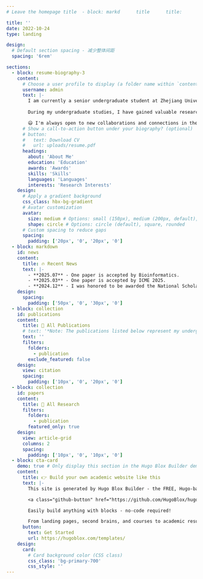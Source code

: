 ```yaml
---
# Leave the homepage title  - block: markd      title      title:       title: � All Research📝 All Publications 🔥 Recent Newswn

title: ''
date: 2022-10-24
type: landing

design:
  # Default section spacing - 减少整体间距
  spacing: '6rem'

sections:
  - block: resume-biography-3
    content:
      # Choose a user profile to display (a folder name within `content/authors/`)
      username: admin
      text: |-
        I am currently a senior undergraduate student at Zhejiang University of Technology, passionate about the intersection of Software Engineering and Large Language Models. I will graduate with my bachelor's degree in 2026 and am excited to pursue PhD studies at Zhejiang University under the supervision of [Prof. Xin Xia](https://xin-xia.github.io/) and [Prof. Xing Hu](https://xing-hu.github.io/), focusing on applying LLM technologies to enhance software development processes and code intelligence.     
        
        During my undergraduate studies, I have gained valuable research experience in various AI domains, including medical image processing, knowledge graphs, and vision-language models. I work closely with several amazing researchers, including [Jiahe Chen](https://jiahechen2002.github.io/) (my senior colleague), and I'm always open to new collaborations and connections in the research community!

        😃 I'm always open to new collaborations and connections in the research community! 😊 
      # Show a call-to-action button under your biography? (optional)
      # button:
      #   text: Download CV
      #   url: uploads/resume.pdf
      headings:
        about: 'About Me'
        education: 'Education'
        awards: 'Awards'  
        skills: 'Skills'
        languages: 'Languages'
        interests: 'Research Interests'
    design:
      # Apply a gradient background
      css_class: hbx-bg-gradient
      # Avatar customization
      avatar:
        size: medium # Options: small (150px), medium (200px, default), large (320px), xl (400px), xxl (500px)
        shape: circle # Options: circle (default), square, rounded
      # Custom spacing to reduce gaps
      spacing:
        padding: ['20px', '0', '20px', '0']
  - block: markdown
    id: news
    content:
      title: 🔥 Recent News
      text: |-
        - **2025.07** - One paper is accepted by Bioinformatics.
        - **2025.03** - One paper is accepted by ICME 2025.
        - **2024.12** - I was honored to be awarded the National Scholarship.
    design:
      spacing:
        padding: ['50px', '0', '30px', '0']
  - block: collection
    id: publications
    content:
      title: 📝 All Publications
      # text: '*Note: The publications listed below represent my undergraduate research work at ZJUT in various AI domains, which provided valuable research experience before transitioning to my future focus on SE + LLM.*'
      text: ''
      filters:
        folders:
          - publication
        exclude_featured: false
    design:
      view: citation
      spacing:
        padding: ['10px', '0', '20px', '0']
  - block: collection
    id: papers
    content:
      title: 🔬 All Research
      filters:
        folders:
          - publication
        featured_only: true
    design:
      view: article-grid
      columns: 2
      spacing:
        padding: ['10px', '0', '10px', '0']
  - block: cta-card
    demo: true # Only display this section in the Hugo Blox Builder demo site
    content:
      title: 👉 Build your own academic website like this
      text: |-
        This site is generated by Hugo Blox Builder - the FREE, Hugo-based open source website builder trusted by 250,000+ academics like you.

        <a class="github-button" href="https://github.com/HugoBlox/hugo-blox-builder" data-color-scheme="no-preference: light; light: light; dark: dark;" data-icon="octicon-star" data-size="large" data-show-count="true" aria-label="Star HugoBlox/hugo-blox-builder on GitHub">Star</a>

        Easily build anything with blocks - no-code required!

        From landing pages, second brains, and courses to academic resumés, conferences, and tech blogs.
      button:
        text: Get Started
        url: https://hugoblox.com/templates/
    design:
      card:
        # Card background color (CSS class)
        css_class: 'bg-primary-700'
        css_style: ''
---
```

